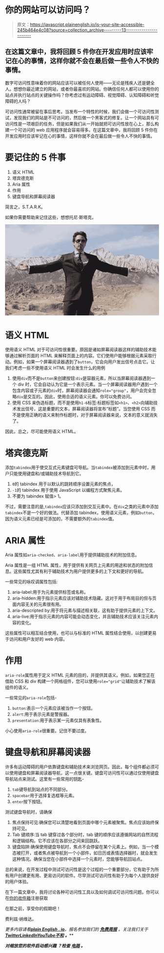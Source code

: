 # 你的网站可以访问吗？

> 原文：<https://javascript.plainenglish.io/is-your-site-accessible-245b464e4c08?source=collection_archive---------13----------------------->

## 在这篇文章中，我将回顾 5 件你在开发应用时应该牢记在心的事情，这样你就不会在最后做一些令人不快的事情。

数字可访问性意味着你的网站应该可以被任何人使用——无论是残疾人还是健全人。想想你最近建立的网站，或者你最喜欢的网站。你确信任何人都可以使用你的站点并执行站点的关键操作吗？你考虑过有运动障碍、视觉障碍、认知障碍和听觉障碍的人吗？

可访问性通常被留在事后思考。当发布一个特性的时候，我们会做一个可访问性测试，发现我们的网站是不可访问的，然后做一个黑客式的修复。让一个网站具有可访问性是一项艰巨的任务，但是如果我们从一开始就把可访问性放在心上，那么构建一个可访问的 web 应用程序就会容易得多。在这篇文章中，我将回顾 5 件你在开发应用时应该牢记在心的事情，这样你就不会在最后做一些令人不快的事情。

# 要记住的 5 件事

1.  语义 HTML
2.  塔宾德克斯
3.  Aria 属性
4.  作用
5.  键盘导航和屏幕阅读器

简言之，S.T.A.R.K。

如果你需要帮助来记住这些，想想托尼·斯塔克。

![](img/6bba8f8639be9f11dca8ab540f40d4a4.png)

# 语义 HTML

使用语义 HTML 对于可访问性很重要。原因是诸如屏幕阅读器这样的辅助技术能够通过解析页面的 HTML 来解释页面上的内容。它们使用户能够根据元素采取行动。例如，如果一个屏幕阅读器遇到了`button`，它会向用户发出信号点击它。让我们考虑一些不使用语义 HTML 时会发生什么的用例

1.  使用`div`而不是`button`来创建按钮:`div`是容器元素，所以当屏幕阅读器遇到一个 div 时，它会自动认为它是一个表示元素。当一个屏幕阅读器用户遇到一个包含内容或子元素的`div`时，屏幕阅读器会通知`role="group"`，用户会完全忽略`div`是交互的。因此，使用合适的语义元素。你可以免费访问。
2.  使用 CSS 来伪造标题，而不是使用`h1-6`标签:标题标签如`<h1>`、`<h2>`向辅助技术发出信号，这是重要的文本，屏幕阅读器将宣布“标题”。当您使用 CSS 而不是使用正确的语义来制作标题时，对于屏幕阅读器来说，文本的意义就消失了。

因此，总之，尽可能使用语义 HTML。

# 塔宾德克斯

添加`tabindex`用于使交互式元素键盘可导航。当`tabindex`被添加到元素中时，用户只能使用键盘和/或辅助技术导航到它。

1.  `0`的 tabindex 用于以默认的跳转顺序设置元素的焦点，
2.  `-1`的 tabindex 用于使用 JavaScript 以编程方式聚焦元素。
3.  不要为 tabindex 赋值> 1。

不过，需要注意的是,`tabindex`应该只添加到交互元素中。在`div`之类的元素中添加`tabindex`不是一个好的做法。代替添加 tabindex，使用语义元素，例如`button`，因为语义元素已经是可添加的，不需要额外的`tabindex`值。

# ARIA 属性

Aria 属性如`aria-checked`、`aria-label`用于提供辅助技术的附加信息。

Aria 属性是一组 HTML 属性，用于提供有关网页上元素的用途和状态的附加信息。这些属性尤其有利于辅助技术为用户提供更多的上下文和更好的导航。

一些常见的咏叹调属性包括:

1.  aria-label:用于为元素提供标签或名称。
2.  aria-hidden:用于指示元素应该对辅助技术隐藏。这对于用于布局目的但与页面内容无关的元素很有用。
3.  aria-descripted by:用于将元素与描述相关联，这有助于提供元素的上下文。
4.  aria-live:用于指示元素的内容可能会动态变化，并且辅助技术应该关注元素内容的变化。

这些属性可以相互结合使用，也可以与标准的 HTML 属性结合使用，以创建更易于访问和用户友好的 web 内容。

# 作用

`aria-role`属性用于定义 HTML 元素的目的，并提供其语义。例如，如果您正在借助 CSS 和 div 构建一个网格组件，您可以使用`role="grid"`让辅助技术了解该组件的语义。

一些常见的`aria-role`包括-

1.  `button`:表示一个元素应该被当作一个按钮。
2.  `alert`:用于表示元素是警报器。
3.  `presentation`:用于表示某一元素仅具有表象性。

小心使用`aria-role`很重要。记住不要过度。

# 键盘导航和屏幕阅读器

许多有运动障碍的用户依靠键盘和辅助技术来浏览网页。因此，每个组件都必须可以使用键盘和屏幕阅读器导航，这一点很关键。键盘可访问性可以通过仅使用键盘导航站点来测试。这里有一些常用的钥匙-

1.  `tab`键导航到站点的不同部分。
2.  `spacebar`用于选择复选框等元素。
3.  `enter`按下按钮。

测试键盘导航时，请确保

1.  焦点保持可见:确保您可以清楚地看到页面中哪个元素被聚焦。焦点应该始终保持可见。
2.  Tab 键顺序:当 tab 键穿过各个部分时，tab 键的顺序应该遵循网站的自然流程和逻辑结构。它不应该在各部分之间来回跳跃。
3.  键盘陷阱:确保使用键盘导航时，焦点不会停留在某个元素上。例如，当一个模态被打开，或者焦点被导航到一个小部件，如日历或表情选择器时，就会发生这种情况。确保当您在小部件中选择一个元素时，您能够导航回站点。

总的来说，在开发过程中测试可访问性是这个过程的一个重要部分，它有助于为所有用户创建更有用、更易访问的软件。尽早测试可访问性有助于为每个人提供良好的用户体验。

在下一篇文章中，我将讨论各种可访问性工具以及如何调试可访问性问题。你可以在[你的收件箱](http://tinyletter.com/shrutikapoor)注册获取

在那之前，享受你的假期吧！

费利兹·纳维达。

*更多内容请看*[***plain English . io***](https://plainenglish.io/)*。报名参加我们的* [***免费周报***](http://newsletter.plainenglish.io/) *。关注我们关于*[***Twitter***](https://twitter.com/inPlainEngHQ)[***LinkedIn***](https://www.linkedin.com/company/inplainenglish/)*[***YouTube***](https://www.youtube.com/channel/UCtipWUghju290NWcn8jhyAw)*[***不和***](https://discord.gg/GtDtUAvyhW) ***。*****

*****对缩放您的软件启动感兴趣*** *？检查* [***电路***](https://circuit.ooo?utm=publication-post-cta) *。***